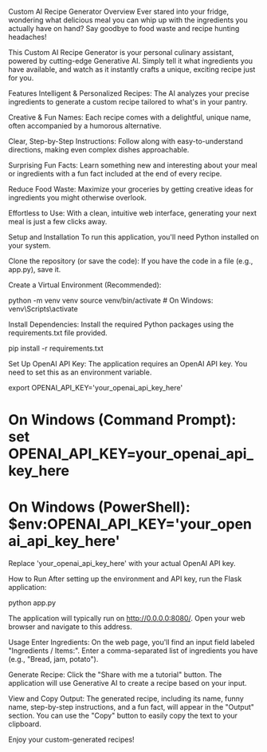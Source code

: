 Custom AI Recipe Generator
Overview
Ever stared into your fridge, wondering what delicious meal you can whip up with the ingredients you actually have on hand? Say goodbye to food waste and recipe hunting headaches!

This Custom AI Recipe Generator is your personal culinary assistant, powered by cutting-edge Generative AI. Simply tell it what ingredients you have available, and watch as it instantly crafts a unique, exciting recipe just for you.

Features
Intelligent & Personalized Recipes: The AI analyzes your precise ingredients to generate a custom recipe tailored to what's in your pantry.

Creative & Fun Names: Each recipe comes with a delightful, unique name, often accompanied by a humorous alternative.

Clear, Step-by-Step Instructions: Follow along with easy-to-understand directions, making even complex dishes approachable.

Surprising Fun Facts: Learn something new and interesting about your meal or ingredients with a fun fact included at the end of every recipe.

Reduce Food Waste: Maximize your groceries by getting creative ideas for ingredients you might otherwise overlook.

Effortless to Use: With a clean, intuitive web interface, generating your next meal is just a few clicks away.

Setup and Installation
To run this application, you'll need Python installed on your system.

Clone the repository (or save the code):
If you have the code in a file (e.g., app.py), save it.

Create a Virtual Environment (Recommended):

python -m venv venv
source venv/bin/activate  # On Windows: venv\Scripts\activate

Install Dependencies:
Install the required Python packages using the requirements.txt file provided.

pip install -r requirements.txt

Set Up OpenAI API Key:
The application requires an OpenAI API key. You need to set this as an environment variable.

export OPENAI_API_KEY='your_openai_api_key_here'
# On Windows (Command Prompt): set OPENAI_API_KEY=your_openai_api_key_here
# On Windows (PowerShell): $env:OPENAI_API_KEY='your_openai_api_key_here'

Replace 'your_openai_api_key_here' with your actual OpenAI API key.

How to Run
After setting up the environment and API key, run the Flask application:

python app.py

The application will typically run on http://0.0.0.0:8080/. Open your web browser and navigate to this address.

Usage
Enter Ingredients: On the web page, you'll find an input field labeled "Ingredients / Items:". Enter a comma-separated list of ingredients you have (e.g., "Bread, jam, potato").

Generate Recipe: Click the "Share with me a tutorial" button. The application will use Generative AI to create a recipe based on your input.

View and Copy Output: The generated recipe, including its name, funny name, step-by-step instructions, and a fun fact, will appear in the "Output" section. You can use the "Copy" button to easily copy the text to your clipboard.

Enjoy your custom-generated recipes!
